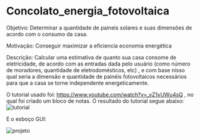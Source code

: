 # Concolato_energia_fotovoltaica
Objetivo: Determinar a quantidade de paineis solares e suas dimensões de acordo com o consumo da casa.

Motivação: Conseguir maximizar a eficiencia economia energética

Descrição: Calcular uma estimativa de quanto sua casa consome de eletricidade, de acordo com as entradas dada pelo usuário (como número de moradores, quantidade de eletrodomésticos, etc) , e com base nisso qual seria a dimensão e quantidade de painéis fotovoltaicos necessários para que a casa se torne independente energeticamente.



O tutorial usado foi: https://www.youtube.com/watch?v=_vZ1vUWu4sQ , no qual foi criado um bloco de notas.
O resultado do tutorial segue abaixo:
![tutorial](tutorial.jpg)

E o esboço GUI:

![projeto](projeto.jpg)


